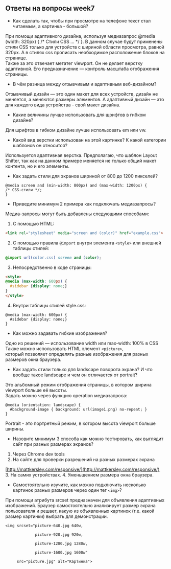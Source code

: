 ## Ответы на вопросы week7  
* Как сделать так, чтобы при просмотре на телефоне текст стал читаемым, а картинка - большой?  

При помощи адаптивного дизайна, используя медиазапрос @media (width: 320px) { /* Стили CSS ... */ }.  В данном случае будут применены стили CSS только для устройств с шириной области просмотра, равной 320px. А в стилях css прописать необходимое расположение блоков на странице.  
Также за это отвечает метатег viewport. Он не делает верстку адаптивной. Его предназначение — контроль масштаба отображения страницы.  
* В чём разница между отзывчивым и адаптивным веб-дизайном?  

 Отзывчивый дизайн — это один макет для всех устройств, дизайн не меняется, а меняются размеры элементов. А адаптивный дизайн — это для каждого вида устройства - свой макет дизайна.  
 * Какие величины лучше использовать для шрифтов в гибком дизайне?  

Для шрифтов в гибком дизайне лучше использовать em или vw.  
* Какой вид верстки использован на этой картинке? К какой категории шаблонов он относится?  

Используется адаптивная верстка. Предполагаю, что шаблон Layout Shifter, так как на данном примере меняется не только общий макет контента, но и его элементы.  
* Как задать стили для экранов шириной от 800 до 1200 пикселей?  

```
@media screen and (min-width: 800px) and (max-width: 1200px) {
/* CSS-стили */;
}
```  
* Приведите минимум 2 примера как подключать медиазапросы?  

Медиа-запросы могут быть добавлены следующими способами:

1) С помощью HTML:

```html
<link rel="stylesheet" media="screen and (color)" href="example.css">
```

2) С помощью правила `@import` внутри элемента `<style>` или внешней таблицы стилей:

```css
@import url(color.css) screen and (color);
```

3) Непосредственно в коде страницы:

```html
<style>
@media (max-width: 600px) {
  #sidebar {display: none;}
}
</style>
```

4) Внутри таблицы стилей style.css:  
```
@media (max-width: 600px) {
  #sidebar {display: none;}
}
```  
* Как можно задавать гибкие изображения?  

Одно из решений — использование width или max-width: 100% в CSS  
Также можно использовать HTML элемент ```<picture>```, который позволяет определять разные изображения для разных размеров окна браузера.  
* Как задать стили только для landscape поворота экрана? И что вообще такое landscape и чем он отличается от portrait?  

Это альбомный режим отображения страницы, в котором ширина viewport больше её высоты.  
Задать можно через функцию operation медиазапроса:  
```
@media (orientation: landscape) { 
  #background-image { background: url(image1.png) no-repeat; }
}
```  
Portrait - это портретный режим, в котором высота viewport больше ширины.  
* Назовите минимум 3 способа как можно тестировать, как выглядит сайт при разных размерах экранов?  

1. Через Chrome dev tools  
2. На сайте для проверки разрешений на разных размерах экрана

[http://mattkersley.com/responsive/](http://mattkersley.com/responsive/)  
3. На самих устройствах.
4. Уменьшением размера окна браузера.

* Самостоятельно изучите, как можно подключить несколько картинок разных размеров через один тег ```<img>```?  

При помощи атрибута srcset предназначен для объявления адаптивных изображений. Браузер самостоятельно анализирует размер экрана пользователя и решает, какую из объявленных картинок (т.е. какой размер картинки) выбрать для демонстрации.  
```
<img srcset="picture-640.jpg 640w, 

             picture-920.jpg 920w, 

             picture-1280.jpg 1280w, 

             picture-1600.jpg 1600w" 

     src="picture.jpg" alt="Картинка">
```
